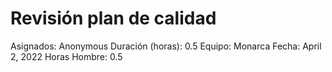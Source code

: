 # Revisión plan de calidad

Asignados: Anonymous
Duración (horas): 0.5
Equipo: Monarca
Fecha: April 2, 2022
Horas Hombre: 0.5